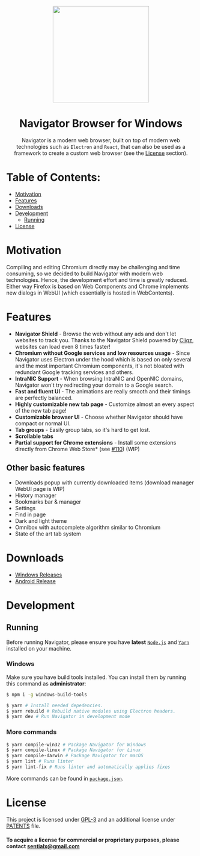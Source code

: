 <p align="center">
  <a href="https://intranic.org"><img src="static/icons/icon.png" width="256"></a>
</p>

<div align="center">
  <h1>Navigator Browser for Windows</h1>

Navigator is a modern web browser, built on top of modern web technologies such as `Electron` and `React`, that can also be used as a framework to create a custom web browser (see the [License](#license) section).

</div>

# Table of Contents:
- [Motivation](#motivation)
- [Features](#features)
- [Downloads](#downloads)
- [Development](#development)
  - [Running](#running)
- [License](#license)

# Motivation

Compiling and editing Chromium directly may be challenging and time consuming, so we decided to build Navigator with modern web technologies. Hence, the development effort and time is greatly reduced. Either way Firefox is based on Web Components and Chrome implements new dialogs in WebUI (which essentially is hosted in WebContents).

# Features

- **Navigator Shield** - Browse the web without any ads and don't let websites to track you. Thanks to the Navigator Shield powered by [Cliqz](https://github.com/cliqz-oss/adblocker), websites can load even 8 times faster!
- **Chromium without Google services and low resources usage** - Since Navigator uses Electron under the hood which is based on only several and the most important Chromium components, it's not bloated with redundant Google tracking services and others.
- **IntraNIC Support** - When browsing IntraNIC and OpenNIC domains, Navigator won't try redirecting your domain to a Google search.
- **Fast and fluent UI** - The animations are really smooth and their timings are perfectly balanced.
- **Highly customizable new tab page** - Customize almost an every aspect of the new tab page!
- **Customizable browser UI** - Choose whether Navigator should have compact or normal UI.
- **Tab groups** - Easily group tabs, so it's hard to get lost.
- **Scrollable tabs**
- **Partial support for Chrome extensions** - Install some extensions directly from Chrome Web Store\* (see [#110](https://github.com/Navigator/Navigator/issues/110)) (WIP)

## Other basic features

- Downloads popup with currently downloaded items (download manager WebUI page is WIP)
- History manager
- Bookmarks bar & manager
- Settings
- Find in page
- Dark and light theme
- Omnibox with autocomplete algorithm similar to Chromium
- State of the art tab system

# Downloads
- <a href="https://github.com/intranicnetwork/Navigator-Windows/releases">Windows Releases</a>
- <a href="https://play.google.com/store/apps/details?id=acr.browser.navigator">Android Release</a>

# Development

## Running

Before running Navigator, please ensure you have **latest** [`Node.js`](https://nodejs.org/en/) and [`Yarn`](https://classic.yarnpkg.com/en/docs/install/#windows-stable) installed on your machine.

### Windows

Make sure you have build tools installed. You can install them by running this command as **administrator**:

```bash
$ npm i -g windows-build-tools
```

```bash
$ yarn # Install needed depedencies.
$ yarn rebuild # Rebuild native modules using Electron headers.
$ yarn dev # Run Navigator in development mode
```

### More commands

```bash
$ yarn compile-win32 # Package Navigator for Windows
$ yarn compile-linux # Package Navigator for Linux
$ yarn compile-darwin # Package Navigator for macOS
$ yarn lint # Runs linter
$ yarn lint-fix # Runs linter and automatically applies fixes
```

More commands can be found in [`package.json`](package.json).


# License

This project is licensed under [GPL-3](LICENSE) and an additional license under [PATENTS](PATENTS) file.

#### To acquire a license for commercial or proprietary purposes, please contact sentialx@gmail.com
